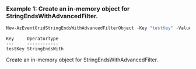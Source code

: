 ### Example 1: Create an in-memory object for StringEndsWithAdvancedFilter.
```powershell
New-AzEventGridStringEndsWithAdvancedFilterObject -Key "testKey" -Value "value1","value2"
```

```output
Key     OperatorType
---     ------------
testKey StringEndsWith
```

Create an in-memory object for StringEndsWithAdvancedFilter.